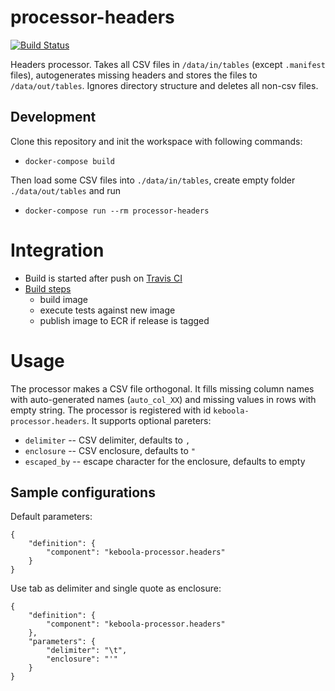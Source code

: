 # processor-headers

[![Build Status](https://travis-ci.org/keboola/processor-headers.svg?branch=master)](https://travis-ci.org/keboola/processor-headers)

Headers processor. Takes all CSV files in `/data/in/tables` (except `.manifest` files), autogenerates missing headers and stores the files to `/data/out/tables`. Ignores directory structure and deletes all non-csv files.
 
## Development
 
Clone this repository and init the workspace with following commands:

- `docker-compose build`

Then load some CSV files into `./data/in/tables`, create empty folder `./data/out/tables` and run 

- `docker-compose run --rm processor-headers`
 
# Integration
 - Build is started after push on [Travis CI](https://travis-ci.org/keboola/processor-headers)
 - [Build steps](https://github.com/keboola/processor-headers/blob/master/.travis.yml)
   - build image
   - execute tests against new image
   - publish image to ECR if release is tagged
   
# Usage
The processor makes a CSV file orthogonal. It fills missing column names with auto-generated names (`auto_col_XX`) 
and missing values in rows with empty string. The processor is registered with id `keboola-processor.headers`. 
It supports optional pareters:

- `delimiter` -- CSV delimiter, defaults to `,`
- `enclosure` -- CSV enclosure, defaults to `"`
- `escaped_by` -- escape character for the enclosure, defaults to empty

## Sample configurations

Default parameters:

```
{  
    "definition": {
        "component": "keboola-processor.headers"
    }
}
```

Use tab as delimiter and single quote as enclosure:

```
{
    "definition": {
        "component": "keboola-processor.headers"
    },
    "parameters": {
    	"delimiter": "\t",
    	"enclosure": "'"
	}
}
```
